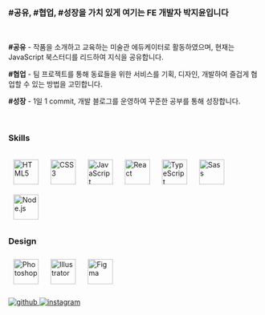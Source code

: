 ### #공유, #협업, #성장을 가치 있게 여기는 FE 개발자 박지윤입니다
  
  

<br/>  

**#공유** - 
작품을 소개하고 교육하는 미술관 에듀케이터로 활동하였으며, 현재는 JavaScript 북스터디를 리드하여 지식을 공유합니다. 

**#협업** - 팀 프로젝트를 통해 동료들을 위한 서비스를 기획, 디자인, 개발하여 즐겁게 협업할 수 있는 방법을 고민합니다. 

**#성장** - 
1일 1 commit, 개발 블로그를 운영하여 꾸준한 공부를 통해 성장합니다. 
  

<br/>  



### Skills  
  
  



###  
<div align="left">  
<img style="margin: 10px" src="https://profilinator.rishav.dev/skills-assets/html5-original-wordmark.svg" alt="HTML5" height="50" />  
<img style="margin: 10px" src="https://profilinator.rishav.dev/skills-assets/css3-original-wordmark.svg" alt="CSS3" height="50" />  
<img style="margin: 10px" src="https://profilinator.rishav.dev/skills-assets/javascript-original.svg" alt="JavaScript" height="50" />  
<img style="margin: 10px" src="https://profilinator.rishav.dev/skills-assets/react-original-wordmark.svg" alt="React" height="50" />  
<img style="margin: 10px" src="https://profilinator.rishav.dev/skills-assets/typescript-original.svg" alt="TypeScript" height="50" />  
<img style="margin: 10px" src="https://profilinator.rishav.dev/skills-assets/sass-original.svg" alt="Sass" height="50" />  
<img style="margin: 10px" src="https://profilinator.rishav.dev/skills-assets/nodejs-original-wordmark.svg" alt="Node.js" height="50" />  
</div>  



### Design  
<div align="left">  
<img style="margin: 10px" src="https://profilinator.rishav.dev/skills-assets/photoshop-plain.svg" alt="Photoshop" height="50" />  
<img style="margin: 10px" src="https://profilinator.rishav.dev/skills-assets/adobe_illustrator-icon.svg" alt="Illustrator" height="50" />  
<img style="margin: 10px" src="https://profilinator.rishav.dev/skills-assets/figma-icon.svg" alt="Figma" height="50" />  
</div>  

<br/>  

<div align="left">
<a href="https://github.com/https://github.com/junep16" target="_blank">
<img src=https://img.shields.io/badge/github-%2324292e.svg?&style=for-the-badge&logo=github&logoColor=white alt=github style="margin-bottom: 5px;" />
</a>
<a href="https://instagram.com/@jiiy16" target="_blank">
<img src=https://img.shields.io/badge/instagram-%23000000.svg?&style=for-the-badge&logo=instagram&logoColor=white alt=instagram style="margin-bottom: 5px;" />
</a>  
</div>   
